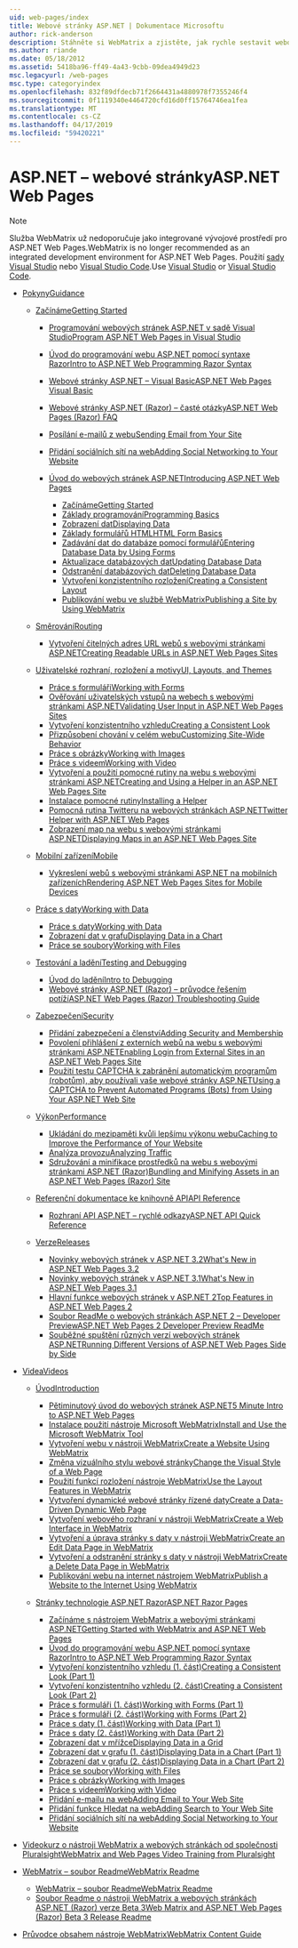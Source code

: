 ```yaml
---
uid: web-pages/index
title: Webové stránky ASP.NET | Dokumentace Microsoftu
author: rick-anderson
description: Stáhněte si WebMatrix a zjistěte, jak rychle sestavit webové stránky v jednoduchý způsob kombinování serverového kódu s HTML.
ms.author: riande
ms.date: 05/18/2012
ms.assetid: 5418ba96-ff49-4a43-9cbb-09dea4949d23
msc.legacyurl: /web-pages
msc.type: categoryindex
ms.openlocfilehash: 832f89dfdecb71f2664431a4880978f7355246f4
ms.sourcegitcommit: 0f1119340e4464720cfd16d0ff15764746ea1fea
ms.translationtype: MT
ms.contentlocale: cs-CZ
ms.lasthandoff: 04/17/2019
ms.locfileid: "59420221"
---
```

# <a name="aspnet-web-pages"></a><span data-ttu-id="1b65c-103">ASP.NET – webové stránky</span><span class="sxs-lookup"><span data-stu-id="1b65c-103">ASP.NET Web Pages</span></span>


> [!NOTE] 
> <span data-ttu-id="1b65c-104">Služba WebMatrix už nedoporučuje jako integrované vývojové prostředí pro ASP.NET Web Pages.</span><span class="sxs-lookup"><span data-stu-id="1b65c-104">WebMatrix is no longer recommended as an integrated development environment for ASP.NET Web Pages.</span></span> <span data-ttu-id="1b65c-105">Použití [sady Visual Studio](xref:aspnet/web-pages/overview/getting-started/program-asp-net-web-pages-in-visual-studio) nebo [Visual Studio Code](https://code.visualstudio.com/).</span><span class="sxs-lookup"><span data-stu-id="1b65c-105">Use [Visual Studio](xref:aspnet/web-pages/overview/getting-started/program-asp-net-web-pages-in-visual-studio) or [Visual Studio Code](https://code.visualstudio.com/).</span></span>

- [<span data-ttu-id="1b65c-106">Pokyny</span><span class="sxs-lookup"><span data-stu-id="1b65c-106">Guidance</span></span>](overview/index.md)

    - [<span data-ttu-id="1b65c-107">Začínáme</span><span class="sxs-lookup"><span data-stu-id="1b65c-107">Getting Started</span></span>](overview/getting-started/index.md)

        - [<span data-ttu-id="1b65c-108">Programování webových stránek ASP.NET v sadě Visual Studio</span><span class="sxs-lookup"><span data-stu-id="1b65c-108">Program ASP.NET Web Pages in Visual Studio</span></span>](overview/getting-started/program-asp-net-web-pages-in-visual-studio.md)
        - [<span data-ttu-id="1b65c-109">Úvod do programování webu ASP.NET pomocí syntaxe Razor</span><span class="sxs-lookup"><span data-stu-id="1b65c-109">Intro to ASP.NET Web Programming Razor Syntax</span></span>](overview/getting-started/introducing-razor-syntax-c.md)
        - [<span data-ttu-id="1b65c-110">Webové stránky ASP.NET – Visual Basic</span><span class="sxs-lookup"><span data-stu-id="1b65c-110">ASP.NET Web Pages Visual Basic</span></span>](overview/getting-started/introducing-razor-syntax-vb.md)
        - [<span data-ttu-id="1b65c-111">Webové stránky ASP.NET (Razor) – časté otázky</span><span class="sxs-lookup"><span data-stu-id="1b65c-111">ASP.NET Web Pages (Razor) FAQ</span></span>](overview/getting-started/aspnet-web-pages-razor-faq.md)
        - [<span data-ttu-id="1b65c-112">Posílání e-mailů z webu</span><span class="sxs-lookup"><span data-stu-id="1b65c-112">Sending Email from Your Site</span></span>](overview/getting-started/11-adding-email-to-your-web-site.md)
        - [<span data-ttu-id="1b65c-113">Přidání sociálních sítí na web</span><span class="sxs-lookup"><span data-stu-id="1b65c-113">Adding Social Networking to Your Website</span></span>](overview/getting-started/13-adding-social-networking-to-your-web-site.md)
        - [<span data-ttu-id="1b65c-114">Úvod do webových stránek ASP.NET</span><span class="sxs-lookup"><span data-stu-id="1b65c-114">Introducing ASP.NET Web Pages</span></span>](overview/getting-started/introducing-aspnet-web-pages-2/index.md)

            - [<span data-ttu-id="1b65c-115">Začínáme</span><span class="sxs-lookup"><span data-stu-id="1b65c-115">Getting Started</span></span>](overview/getting-started/introducing-aspnet-web-pages-2/getting-started.md)
            - [<span data-ttu-id="1b65c-116">Základy programování</span><span class="sxs-lookup"><span data-stu-id="1b65c-116">Programming Basics</span></span>](overview/getting-started/introducing-aspnet-web-pages-2/intro-to-web-pages-programming.md)
            - [<span data-ttu-id="1b65c-117">Zobrazení dat</span><span class="sxs-lookup"><span data-stu-id="1b65c-117">Displaying Data</span></span>](overview/getting-started/introducing-aspnet-web-pages-2/displaying-data.md)
            - [<span data-ttu-id="1b65c-118">Základy formulářů HTML</span><span class="sxs-lookup"><span data-stu-id="1b65c-118">HTML Form Basics</span></span>](overview/getting-started/introducing-aspnet-web-pages-2/form-basics.md)
            - [<span data-ttu-id="1b65c-119">Zadávání dat do databáze pomocí formulářů</span><span class="sxs-lookup"><span data-stu-id="1b65c-119">Entering Database Data by Using Forms</span></span>](overview/getting-started/introducing-aspnet-web-pages-2/entering-data.md)
            - [<span data-ttu-id="1b65c-120">Aktualizace databázových dat</span><span class="sxs-lookup"><span data-stu-id="1b65c-120">Updating Database Data</span></span>](overview/getting-started/introducing-aspnet-web-pages-2/updating-data.md)
            - [<span data-ttu-id="1b65c-121">Odstranění databázových dat</span><span class="sxs-lookup"><span data-stu-id="1b65c-121">Deleting Database Data</span></span>](overview/getting-started/introducing-aspnet-web-pages-2/deleting-data.md)
            - [<span data-ttu-id="1b65c-122">Vytvoření konzistentního rozložení</span><span class="sxs-lookup"><span data-stu-id="1b65c-122">Creating a Consistent Layout</span></span>](overview/getting-started/introducing-aspnet-web-pages-2/layouts.md)
            - [<span data-ttu-id="1b65c-123">Publikování webu ve službě WebMatrix</span><span class="sxs-lookup"><span data-stu-id="1b65c-123">Publishing a Site by Using WebMatrix</span></span>](overview/getting-started/introducing-aspnet-web-pages-2/publishing.md)
    - [<span data-ttu-id="1b65c-124">Směrování</span><span class="sxs-lookup"><span data-stu-id="1b65c-124">Routing</span></span>](overview/routing/index.md)

        - [<span data-ttu-id="1b65c-125">Vytvoření čitelných adres URL webů s webovými stránkami ASP.NET</span><span class="sxs-lookup"><span data-stu-id="1b65c-125">Creating Readable URLs in ASP.NET Web Pages Sites</span></span>](overview/routing/creating-readable-urls-in-aspnet-web-pages-sites.md)
    - [<span data-ttu-id="1b65c-126">Uživatelské rozhraní, rozložení a motivy</span><span class="sxs-lookup"><span data-stu-id="1b65c-126">UI, Layouts, and Themes</span></span>](overview/ui-layouts-and-themes/index.md)

        - [<span data-ttu-id="1b65c-127">Práce s formuláři</span><span class="sxs-lookup"><span data-stu-id="1b65c-127">Working with Forms</span></span>](overview/ui-layouts-and-themes/4-working-with-forms.md)
        - [<span data-ttu-id="1b65c-128">Ověřování uživatelských vstupů na webech s webovými stránkami ASP.NET</span><span class="sxs-lookup"><span data-stu-id="1b65c-128">Validating User Input in ASP.NET Web Pages Sites</span></span>](overview/ui-layouts-and-themes/validating-user-input-in-aspnet-web-pages-sites.md)
        - [<span data-ttu-id="1b65c-129">Vytvoření konzistentního vzhledu</span><span class="sxs-lookup"><span data-stu-id="1b65c-129">Creating a Consistent Look</span></span>](overview/ui-layouts-and-themes/3-creating-a-consistent-look.md)
        - [<span data-ttu-id="1b65c-130">Přizpůsobení chování v celém webu</span><span class="sxs-lookup"><span data-stu-id="1b65c-130">Customizing Site-Wide Behavior</span></span>](overview/ui-layouts-and-themes/18-customizing-site-wide-behavior.md)
        - [<span data-ttu-id="1b65c-131">Práce s obrázky</span><span class="sxs-lookup"><span data-stu-id="1b65c-131">Working with Images</span></span>](overview/ui-layouts-and-themes/9-working-with-images.md)
        - [<span data-ttu-id="1b65c-132">Práce s videem</span><span class="sxs-lookup"><span data-stu-id="1b65c-132">Working with Video</span></span>](overview/ui-layouts-and-themes/10-working-with-video.md)
        - [<span data-ttu-id="1b65c-133">Vytvoření a použití pomocné rutiny na webu s webovými stránkami ASP.NET</span><span class="sxs-lookup"><span data-stu-id="1b65c-133">Creating and Using a Helper in an ASP.NET Web Pages Site</span></span>](overview/ui-layouts-and-themes/creating-and-using-a-helper-in-an-aspnet-web-pages-site.md)
        - [<span data-ttu-id="1b65c-134">Instalace pomocné rutiny</span><span class="sxs-lookup"><span data-stu-id="1b65c-134">Installing a Helper</span></span>](overview/ui-layouts-and-themes/installing-helpers.md)
        - [<span data-ttu-id="1b65c-135">Pomocná rutina Twitteru na webových stránkách ASP.NET</span><span class="sxs-lookup"><span data-stu-id="1b65c-135">Twitter Helper with ASP.NET Web Pages</span></span>](overview/ui-layouts-and-themes/twitter-helper.md)
        - [<span data-ttu-id="1b65c-136">Zobrazení map na webu s webovými stránkami ASP.NET</span><span class="sxs-lookup"><span data-stu-id="1b65c-136">Displaying Maps in an ASP.NET Web Pages Site</span></span>](overview/ui-layouts-and-themes/displaying-maps-in-an-aspnet-web-pages-site.md)
    - [<span data-ttu-id="1b65c-137">Mobilní zařízení</span><span class="sxs-lookup"><span data-stu-id="1b65c-137">Mobile</span></span>](overview/mobile/index.md)

        - [<span data-ttu-id="1b65c-138">Vykreslení webů s webovými stránkami ASP.NET na mobilních zařízeních</span><span class="sxs-lookup"><span data-stu-id="1b65c-138">Rendering ASP.NET Web Pages Sites for Mobile Devices</span></span>](overview/mobile/rendering-aspnet-web-pages-sites-for-mobile-devices.md)
    - [<span data-ttu-id="1b65c-139">Práce s daty</span><span class="sxs-lookup"><span data-stu-id="1b65c-139">Working with Data</span></span>](overview/data/index.md)

        - [<span data-ttu-id="1b65c-140">Práce s daty</span><span class="sxs-lookup"><span data-stu-id="1b65c-140">Working with Data</span></span>](overview/data/5-working-with-data.md)
        - [<span data-ttu-id="1b65c-141">Zobrazení dat v grafu</span><span class="sxs-lookup"><span data-stu-id="1b65c-141">Displaying Data in a Chart</span></span>](overview/data/7-displaying-data-in-a-chart.md)
        - [<span data-ttu-id="1b65c-142">Práce se soubory</span><span class="sxs-lookup"><span data-stu-id="1b65c-142">Working with Files</span></span>](overview/data/working-with-files.md)
    - [<span data-ttu-id="1b65c-143">Testování a ladění</span><span class="sxs-lookup"><span data-stu-id="1b65c-143">Testing and Debugging</span></span>](overview/testing-and-debugging/index.md)

        - [<span data-ttu-id="1b65c-144">Úvod do ladění</span><span class="sxs-lookup"><span data-stu-id="1b65c-144">Intro to Debugging</span></span>](overview/testing-and-debugging/introduction-to-debugging.md)
        - [<span data-ttu-id="1b65c-145">Webové stránky ASP.NET (Razor) – průvodce řešením potíží</span><span class="sxs-lookup"><span data-stu-id="1b65c-145">ASP.NET Web Pages (Razor) Troubleshooting Guide</span></span>](overview/testing-and-debugging/aspnet-web-pages-razor-troubleshooting-guide.md)
    - [<span data-ttu-id="1b65c-146">Zabezpečení</span><span class="sxs-lookup"><span data-stu-id="1b65c-146">Security</span></span>](overview/security/index.md)

        - [<span data-ttu-id="1b65c-147">Přidání zabezpečení a členství</span><span class="sxs-lookup"><span data-stu-id="1b65c-147">Adding Security and Membership</span></span>](overview/security/16-adding-security-and-membership.md)
        - [<span data-ttu-id="1b65c-148">Povolení přihlášení z externích webů na webu s webovými stránkami ASP.NET</span><span class="sxs-lookup"><span data-stu-id="1b65c-148">Enabling Login from External Sites in an ASP.NET Web Pages Site</span></span>](overview/security/enabling-login-from-external-sites-in-an-aspnet-web-pages-site.md)
        - [<span data-ttu-id="1b65c-149">Použití testu CAPTCHA k zabránění automatickým programům (robotům), aby používali vaše webové stránky ASP.NET</span><span class="sxs-lookup"><span data-stu-id="1b65c-149">Using a CAPTCHA to Prevent Automated Programs (Bots) from Using Your ASP.NET Web Site</span></span>](overview/security/using-a-catpcha-to-prevent-automated-programs-bots-from-using-your-aspnet-web-site.md)
    - [<span data-ttu-id="1b65c-150">Výkon</span><span class="sxs-lookup"><span data-stu-id="1b65c-150">Performance</span></span>](overview/performance-and-traffic/index.md)

        - [<span data-ttu-id="1b65c-151">Ukládání do mezipaměti kvůli lepšímu výkonu webu</span><span class="sxs-lookup"><span data-stu-id="1b65c-151">Caching to Improve the Performance of Your Website</span></span>](overview/performance-and-traffic/15-caching-to-improve-the-performance-of-your-website.md)
        - [<span data-ttu-id="1b65c-152">Analýza provozu</span><span class="sxs-lookup"><span data-stu-id="1b65c-152">Analyzing Traffic</span></span>](overview/performance-and-traffic/14-analyzing-traffic.md)
        - [<span data-ttu-id="1b65c-153">Sdružování a minifikace prostředků na webu s webovými stránkami ASP.NET (Razor)</span><span class="sxs-lookup"><span data-stu-id="1b65c-153">Bundling and Minifying Assets in an ASP.NET Web Pages (Razor) Site</span></span>](overview/performance-and-traffic/bundling-and-minifying-assets-in-an-aspnet-web-pages-razor-site.md)
    - [<span data-ttu-id="1b65c-154">Referenční dokumentace ke knihovně API</span><span class="sxs-lookup"><span data-stu-id="1b65c-154">API Reference</span></span>](overview/api-reference/index.md)

        - [<span data-ttu-id="1b65c-155">Rozhraní API ASP.NET – rychlé odkazy</span><span class="sxs-lookup"><span data-stu-id="1b65c-155">ASP.NET API Quick Reference</span></span>](overview/api-reference/asp-net-web-pages-api-reference.md)
    - [<span data-ttu-id="1b65c-156">Verze</span><span class="sxs-lookup"><span data-stu-id="1b65c-156">Releases</span></span>](overview/releases/index.md)

        - [<span data-ttu-id="1b65c-157">Novinky webových stránek v ASP.NET 3.2</span><span class="sxs-lookup"><span data-stu-id="1b65c-157">What's New in ASP.NET Web Pages 3.2</span></span>](overview/releases/whats-new-in-aspnet-web-pages-32.md)
        - [<span data-ttu-id="1b65c-158">Novinky webových stránek v ASP.NET 3.1</span><span class="sxs-lookup"><span data-stu-id="1b65c-158">What's New in ASP.NET Web Pages 3.1</span></span>](overview/releases/whats-new-aspnet-web-pages-31.md)
        - [<span data-ttu-id="1b65c-159">Hlavní funkce webových stránek v ASP.NET 2</span><span class="sxs-lookup"><span data-stu-id="1b65c-159">Top Features in ASP.NET Web Pages 2</span></span>](overview/releases/top-features-in-web-pages-2.md)
        - [<span data-ttu-id="1b65c-160">Soubor ReadMe o webových stránkách ASP.NET 2 – Developer Preview</span><span class="sxs-lookup"><span data-stu-id="1b65c-160">ASP.NET Web Pages 2 Developer Preview ReadMe</span></span>](overview/releases/aspnet-web-pages-2-developer-preview-readme.md)
        - [<span data-ttu-id="1b65c-161">Souběžné spuštění různých verzí webových stránek ASP.NET</span><span class="sxs-lookup"><span data-stu-id="1b65c-161">Running Different Versions of ASP.NET Web Pages Side by Side</span></span>](overview/releases/running-v1-and-v2-sites-side-by-side.md)
- [<span data-ttu-id="1b65c-162">Videa</span><span class="sxs-lookup"><span data-stu-id="1b65c-162">Videos</span></span>](videos/index.md)

    - [<span data-ttu-id="1b65c-163">Úvod</span><span class="sxs-lookup"><span data-stu-id="1b65c-163">Introduction</span></span>](videos/introduction/index.md)

        - [<span data-ttu-id="1b65c-164">Pětiminutový úvod do webových stránek ASP.NET</span><span class="sxs-lookup"><span data-stu-id="1b65c-164">5 Minute Intro to ASP.NET Web Pages</span></span>](videos/introduction/5-minute-introduction-to-aspnet-web-pages.md)
        - [<span data-ttu-id="1b65c-165">Instalace použití nástroje Microsoft WebMatrix</span><span class="sxs-lookup"><span data-stu-id="1b65c-165">Install and Use the Microsoft WebMatrix Tool</span></span>](videos/introduction/install-and-use-the-microsoft-webmatrix-tool.md)
        - [<span data-ttu-id="1b65c-166">Vytvoření webu v nástroji WebMatrix</span><span class="sxs-lookup"><span data-stu-id="1b65c-166">Create a Website Using WebMatrix</span></span>](videos/introduction/create-a-website-using-webmatrix.md)
        - [<span data-ttu-id="1b65c-167">Změna vizuálního stylu webové stránky</span><span class="sxs-lookup"><span data-stu-id="1b65c-167">Change the Visual Style of a Web Page</span></span>](videos/introduction/change-the-visual-style-of-a-web-page.md)
        - [<span data-ttu-id="1b65c-168">Použití funkcí rozložení nástroje WebMatrix</span><span class="sxs-lookup"><span data-stu-id="1b65c-168">Use the Layout Features in WebMatrix</span></span>](videos/introduction/use-the-layout-features-in-webmatrix.md)
        - [<span data-ttu-id="1b65c-169">Vytvoření dynamické webové stránky řízené daty</span><span class="sxs-lookup"><span data-stu-id="1b65c-169">Create a Data-Driven Dynamic Web Page</span></span>](videos/introduction/create-a-data-driven-dynamic-web-page.md)
        - [<span data-ttu-id="1b65c-170">Vytvoření webového rozhraní v nástroji WebMatrix</span><span class="sxs-lookup"><span data-stu-id="1b65c-170">Create a Web Interface in WebMatrix</span></span>](videos/introduction/create-a-web-interface-in-webmatrix.md)
        - [<span data-ttu-id="1b65c-171">Vytvoření a úprava stránky s daty v nástroji WebMatrix</span><span class="sxs-lookup"><span data-stu-id="1b65c-171">Create an Edit Data Page in WebMatrix</span></span>](videos/introduction/create-an-edit-data-page-in-webmatrix.md)
        - [<span data-ttu-id="1b65c-172">Vytvoření a odstranění stránky s daty v nástroji WebMatrix</span><span class="sxs-lookup"><span data-stu-id="1b65c-172">Create a Delete Data Page in WebMatrix</span></span>](videos/introduction/create-a-delete-data-page-in-webmatrix.md)
        - [<span data-ttu-id="1b65c-173">Publikování webu na internet nástrojem WebMatrix</span><span class="sxs-lookup"><span data-stu-id="1b65c-173">Publish a Website to the Internet Using WebMatrix</span></span>](videos/introduction/publish-a-website-to-the-internet-using-webmatrix.md)
    - [<span data-ttu-id="1b65c-174">Stránky technologie ASP.NET Razor</span><span class="sxs-lookup"><span data-stu-id="1b65c-174">ASP.NET Razor Pages</span></span>](videos/aspnet-razor-pages/index.md)

        - [<span data-ttu-id="1b65c-175">Začínáme s nástrojem WebMatrix a webovými stránkami ASP.NET</span><span class="sxs-lookup"><span data-stu-id="1b65c-175">Getting Started with WebMatrix and ASP.NET Web Pages</span></span>](videos/aspnet-razor-pages/getting-started-with-webmatrix-and-aspnet-web-pages.md)
        - [<span data-ttu-id="1b65c-176">Úvod do programování webu ASP.NET pomocí syntaxe Razor</span><span class="sxs-lookup"><span data-stu-id="1b65c-176">Intro to ASP.NET Web Programming Razor Syntax</span></span>](videos/aspnet-razor-pages/introduction-to-aspnet-web-programming-using-the-razor-syntax.md)
        - [<span data-ttu-id="1b65c-177">Vytvoření konzistentního vzhledu (1. část)</span><span class="sxs-lookup"><span data-stu-id="1b65c-177">Creating a Consistent Look (Part 1)</span></span>](videos/aspnet-razor-pages/creating-a-consistent-look-part-1.md)
        - [<span data-ttu-id="1b65c-178">Vytvoření konzistentního vzhledu (2. část)</span><span class="sxs-lookup"><span data-stu-id="1b65c-178">Creating a Consistent Look (Part 2)</span></span>](videos/aspnet-razor-pages/creating-a-consistent-look-part-2.md)
        - [<span data-ttu-id="1b65c-179">Práce s formuláři (1. část)</span><span class="sxs-lookup"><span data-stu-id="1b65c-179">Working with Forms (Part 1)</span></span>](videos/aspnet-razor-pages/working-with-forms-part-1.md)
        - [<span data-ttu-id="1b65c-180">Práce s formuláři (2. část)</span><span class="sxs-lookup"><span data-stu-id="1b65c-180">Working with Forms (Part 2)</span></span>](videos/aspnet-razor-pages/working-with-forms-part-2.md)
        - [<span data-ttu-id="1b65c-181">Práce s daty (1. část)</span><span class="sxs-lookup"><span data-stu-id="1b65c-181">Working with Data (Part 1)</span></span>](videos/aspnet-razor-pages/working-with-data-part-1.md)
        - [<span data-ttu-id="1b65c-182">Práce s daty (2. část)</span><span class="sxs-lookup"><span data-stu-id="1b65c-182">Working with Data (Part 2)</span></span>](videos/aspnet-razor-pages/working-with-data-part-2.md)
        - [<span data-ttu-id="1b65c-183">Zobrazení dat v mřížce</span><span class="sxs-lookup"><span data-stu-id="1b65c-183">Displaying Data in a Grid</span></span>](videos/aspnet-razor-pages/displaying-data-in-a-grid.md)
        - [<span data-ttu-id="1b65c-184">Zobrazení dat v grafu (1. část)</span><span class="sxs-lookup"><span data-stu-id="1b65c-184">Displaying Data in a Chart (Part 1)</span></span>](videos/aspnet-razor-pages/displaying-data-in-a-chart-part-1.md)
        - [<span data-ttu-id="1b65c-185">Zobrazení dat v grafu (2. část)</span><span class="sxs-lookup"><span data-stu-id="1b65c-185">Displaying Data in a Chart (Part 2)</span></span>](videos/aspnet-razor-pages/displaying-data-in-a-chart-part-2.md)
        - [<span data-ttu-id="1b65c-186">Práce se soubory</span><span class="sxs-lookup"><span data-stu-id="1b65c-186">Working with Files</span></span>](videos/aspnet-razor-pages/working-with-files.md)
        - [<span data-ttu-id="1b65c-187">Práce s obrázky</span><span class="sxs-lookup"><span data-stu-id="1b65c-187">Working with Images</span></span>](videos/aspnet-razor-pages/working-with-images.md)
        - [<span data-ttu-id="1b65c-188">Práce s videem</span><span class="sxs-lookup"><span data-stu-id="1b65c-188">Working with Video</span></span>](videos/aspnet-razor-pages/working-with-video.md)
        - [<span data-ttu-id="1b65c-189">Přidání e-mailu na web</span><span class="sxs-lookup"><span data-stu-id="1b65c-189">Adding Email to Your Web Site</span></span>](videos/aspnet-razor-pages/adding-email-to-your-web-site.md)
        - [<span data-ttu-id="1b65c-190">Přidání funkce Hledat na web</span><span class="sxs-lookup"><span data-stu-id="1b65c-190">Adding Search to Your Web Site</span></span>](videos/aspnet-razor-pages/adding-search-to-your-web-site.md)
        - [<span data-ttu-id="1b65c-191">Přidání sociálních sítí na web</span><span class="sxs-lookup"><span data-stu-id="1b65c-191">Adding Social Networking to Your Website</span></span>](videos/aspnet-razor-pages/adding-social-networking-to-your-website.md)
- [<span data-ttu-id="1b65c-192">Videokurz o nástroji WebMatrix a webových stránkách od společnosti Pluralsight</span><span class="sxs-lookup"><span data-stu-id="1b65c-192">WebMatrix and Web Pages Video Training from Pluralsight</span></span>](pluralsight.md)
- [<span data-ttu-id="1b65c-193">WebMatrix – soubor Readme</span><span class="sxs-lookup"><span data-stu-id="1b65c-193">WebMatrix Readme</span></span>](readme/index.md)

    - [<span data-ttu-id="1b65c-194">WebMatrix – soubor Readme</span><span class="sxs-lookup"><span data-stu-id="1b65c-194">WebMatrix Readme</span></span>](readme/overview.md)
    - [<span data-ttu-id="1b65c-195">Soubor Readme o nástroji WebMatrix a webových stránkách ASP.NET (Razor) verze Beta 3</span><span class="sxs-lookup"><span data-stu-id="1b65c-195">Web Matrix and ASP.NET Web Pages (Razor) Beta 3 Release Readme</span></span>](readme/beta3.md)
- [<span data-ttu-id="1b65c-196">Průvodce obsahem nástroje WebMatrix</span><span class="sxs-lookup"><span data-stu-id="1b65c-196">WebMatrix Content Guide</span></span>](content-guide.md)
